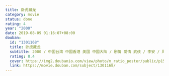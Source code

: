 ```yaml
---
title: 卧虎藏龙
category: movie
status: done
rating: 4
year: "2000"
date: 2019-08-09 01:16:07+08:00
douban:
  id: "1301168"
  title: 卧虎藏龙
  subtitle: 2000 / 中国台湾 中国香港 美国 中国大陆 / 剧情 爱情 武侠 / 李安 / 周润发 杨紫琼
  rating: 8.4
  cover: https://img2.doubanio.com/view/photo/m_ratio_poster/public/p1507810991.jpg
  link: https://movie.douban.com/subject/1301168/
---
```




